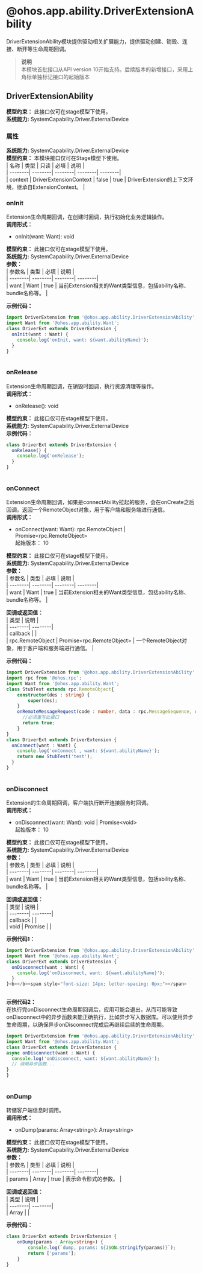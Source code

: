 # @ohos.app.ability.DriverExtensionAbility    
DriverExtensionAbility模块提供驱动相关扩展能力，提供驱动创建、销毁、连接、断开等生命周期回调。  
> **说明**   
>本模块首批接口从API version 10开始支持。后续版本的新增接口，采用上角标单独标记接口的起始版本  
    
## DriverExtensionAbility  
 **模型约束：** 此接口仅可在stage模型下使用。  
 **系统能力:**  SystemCapability.Driver.ExternalDevice    
### 属性    
 **系统能力:**  SystemCapability.Driver.ExternalDevice    
 **模型约束：** 本模块接口仅可在Stage模型下使用。    
| 名称 | 类型 | 只读 | 必填 | 说明 |  
| --------| --------| --------| --------| --------|  
| context | DriverExtensionContext | false | true | DriverExtension的上下文环境，继承自ExtensionContext。 |  
    
### onInit    
Extension生命周期回调，在创建时回调，执行初始化业务逻辑操作。  
 **调用形式：**     
- onInit(want: Want): void  
  
 **模型约束：** 此接口仅可在stage模型下使用。  
 **系统能力:**  SystemCapability.Driver.ExternalDevice    
 **参数：**     
| 参数名 | 类型 | 必填 | 说明 |  
| --------| --------| --------| --------|  
| want | Want | true | 当前Extension相关的Want类型信息，包括ability名称、bundle名称等。 |  
    
 **示例代码：**   
```ts    
import DriverExtension from '@ohos.app.ability.DriverExtensionAbility';  
import Want from '@ohos.app.ability.Want';  
class DriverExt extends DriverExtension {  
  onInit(want : Want) {  
    console.log('onInit, want: ${want.abilityName}');  
  }  
}  
    
```    
  
    
### onRelease    
Extension生命周期回调，在销毁时回调，执行资源清理等操作。  
 **调用形式：**     
- onRelease(): void  
  
 **模型约束：** 此接口仅可在stage模型下使用。  
 **系统能力:**  SystemCapability.Driver.ExternalDevice    
 **示例代码：**   
```ts    
class DriverExt extends DriverExtension {  
  onRelease() {  
    console.log('onRelease');  
  }  
}  
    
```    
  
    
### onConnect    
Extension生命周期回调，如果是connectAbility拉起的服务，会在onCreate之后回调。返回一个RemoteObject对象，用于客户端和服务端进行通信。  
 **调用形式：**     
    
- onConnect(want: Want): rpc.RemoteObject | Promise\<rpc.RemoteObject>    
起始版本： 10  
  
 **模型约束：** 此接口仅可在stage模型下使用。  
 **系统能力:**  SystemCapability.Driver.ExternalDevice    
 **参数：**     
| 参数名 | 类型 | 必填 | 说明 |  
| --------| --------| --------| --------|  
| want | Want | true | 当前Extension相关的Want类型信息，包括ability名称、bundle名称等。 |  
    
 **回调或返回值：**     
| 类型 | 说明 |  
| --------| --------|  
| callback |  |  
| rpc.RemoteObject | Promise<rpc.RemoteObject> | 一个RemoteObject对象，用于客户端和服务端进行通信。 |  
    
 **示例代码：**   
```ts    
import DriverExtension from '@ohos.app.ability.DriverExtensionAbility';  
import rpc from '@ohos.rpc';  
import Want from '@ohos.app.ability.Want';  
class StubTest extends rpc.RemoteObject{  
    constructor(des : string) {  
        super(des);  
    }  
    onRemoteMessageRequest(code : number, data : rpc.MessageSequence, reply : rpc.MessageSequence, option : rpc.MessageOption) {  
      //必须重写此接口  
      return true;  
    }  
}  
class DriverExt extends DriverExtension {  
  onConnect(want : Want) {  
    console.log('onConnect , want: ${want.abilityName}');  
    return new StubTest('test');  
  }  
}  
    
```    
  
    
### onDisconnect    
Extension的生命周期回调，客户端执行断开连接服务时回调。  
 **调用形式：**     
    
- onDisconnect(want: Want): void | Promise\<void>    
起始版本： 10  
  
 **模型约束：** 此接口仅可在stage模型下使用。  
 **系统能力:**  SystemCapability.Driver.ExternalDevice    
 **参数：**     
| 参数名 | 类型 | 必填 | 说明 |  
| --------| --------| --------| --------|  
| want | Want | true | 当前Extension相关的Want类型信息，包括ability名称、bundle名称等。 |  
    
 **回调或返回值：**     
| 类型 | 说明 |  
| --------| --------|  
| callback |  |  
| void | Promise<void> |  |  
    
 **示例代码1：**   
```ts    
import DriverExtension from '@ohos.app.ability.DriverExtensionAbility';  
import Want from '@ohos.app.ability.Want';  
class DriverExt extends DriverExtension {  
  onDisconnect(want : Want) {  
    console.log('onDisconnect, want: ${want.abilityName}');  
  }  
}<b></b><span style="font-size: 14px; letter-spacing: 0px;"></span>  
    
```    
  
    
 **示例代码2：**   
在执行完onDisconnect生命周期回调后，应用可能会退出，从而可能导致onDisconnect中的异步函数未能正确执行，比如异步写入数据库。可以使用异步生命周期，以确保异步onDisconnect完成后再继续后续的生命周期。  
  
```ts    
import DriverExtension from '@ohos.app.ability.DriverExtensionAbility';  
import Want from '@ohos.app.ability.Want';  
class DriverExt extends DriverExtension {  
async onDisconnect(want : Want) {  
  console.log('onDisconnect, want: ${want.abilityName}');  
  // 调用异步函数...  
}  
}  
    
```    
  
    
### onDump    
转储客户端信息时调用。  
 **调用形式：**     
- onDump(params: Array\<string>): Array\<string>  
  
 **模型约束：** 此接口仅可在stage模型下使用。  
 **系统能力:**  SystemCapability.Driver.ExternalDevice    
 **参数：**     
| 参数名 | 类型 | 必填 | 说明 |  
| --------| --------| --------| --------|  
| params | Array<string> | true |  表示命令形式的参数。 |  
    
 **回调或返回值：**     
| 类型 | 说明 |  
| --------| --------|  
| Array<string> |  |  
    
 **示例代码：**   
```ts    
class DriverExt extends DriverExtension {  
    onDump(params : Array<string>) {  
        console.log(`dump, params: ${JSON.stringify(params)}`);  
        return ['params'];  
    }  
}  
    
```    
  
